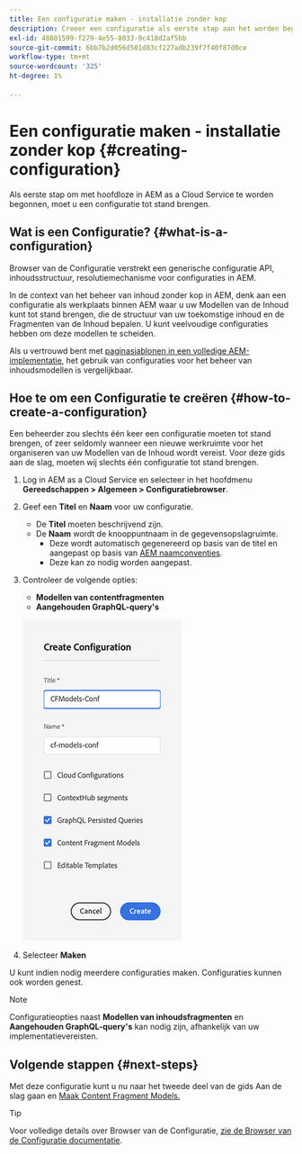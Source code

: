 ```yaml
---
title: Een configuratie maken - installatie zonder kop
description: Creeer een configuratie als eerste stap aan het worden begonnen met hoofdloos in AEM as a Cloud Service.
exl-id: 48801599-f279-4e55-8033-9c418d2af5bb
source-git-commit: 6bb7b2d056d501d83cf227adb239f7f40f87d0ce
workflow-type: tm+mt
source-wordcount: '325'
ht-degree: 1%

---
```


# Een configuratie maken - installatie zonder kop {#creating-configuration}

Als eerste stap om met hoofdloze in AEM as a Cloud Service te worden begonnen, moet u een configuratie tot stand brengen.

## Wat is een Configuratie? {#what-is-a-configuration}

Browser van de Configuratie verstrekt een generische configuratie API, inhoudsstructuur, resolutiemechanisme voor configuraties in AEM.

In de context van het beheer van inhoud zonder kop in AEM, denk aan een configuratie als werkplaats binnen AEM waar u uw Modellen van de Inhoud kunt tot stand brengen, die de structuur van uw toekomstige inhoud en de Fragmenten van de Inhoud bepalen. U kunt veelvoudige configuraties hebben om deze modellen te scheiden.

Als u vertrouwd bent met [paginasjablonen in een volledige AEM-implementatie,](/help/sites-cloud/authoring/features/templates.md) het gebruik van configuraties voor het beheer van inhoudsmodellen is vergelijkbaar.

## Hoe te om een Configuratie te creëren {#how-to-create-a-configuration}

Een beheerder zou slechts één keer een configuratie moeten tot stand brengen, of zeer seldomly wanneer een nieuwe werkruimte voor het organiseren van uw Modellen van de Inhoud wordt vereist. Voor deze gids aan de slag, moeten wij slechts één configuratie tot stand brengen.

1. Log in AEM as a Cloud Service en selecteer in het hoofdmenu **Gereedschappen > Algemeen > Configuratiebrowser**.
1. Geef een **Titel** en **Naam** voor uw configuratie.
   * De **Titel** moeten beschrijvend zijn.
   * De **Naam** wordt de knooppuntnaam in de gegevensopslagruimte.
      * Deze wordt automatisch gegenereerd op basis van de titel en aangepast op basis van [AEM naamconventies](/help/implementing/developing/introduction/naming-conventions.md).
      * Deze kan zo nodig worden aangepast.
1. Controleer de volgende opties:
   * **Modellen van contentfragmenten**
   * **Aangehouden GraphQL-query&#39;s**

   ![Configuratie maken](../assets/create-configuration.png)

1. Selecteer **Maken**

U kunt indien nodig meerdere configuraties maken. Configuraties kunnen ook worden genest.

>[!NOTE]
>
>Configuratieopties naast **Modellen van inhoudsfragmenten** en **Aangehouden GraphQL-query&#39;s** kan nodig zijn, afhankelijk van uw implementatievereisten.

## Volgende stappen {#next-steps}

Met deze configuratie kunt u nu naar het tweede deel van de gids Aan de slag gaan en [Maak Content Fragment Models.](create-content-model.md)

>[!TIP]
>
>Voor volledige details over Browser van de Configuratie, [zie de Browser van de Configuratie documentatie](/help/implementing/developing/introduction/configurations.md).
